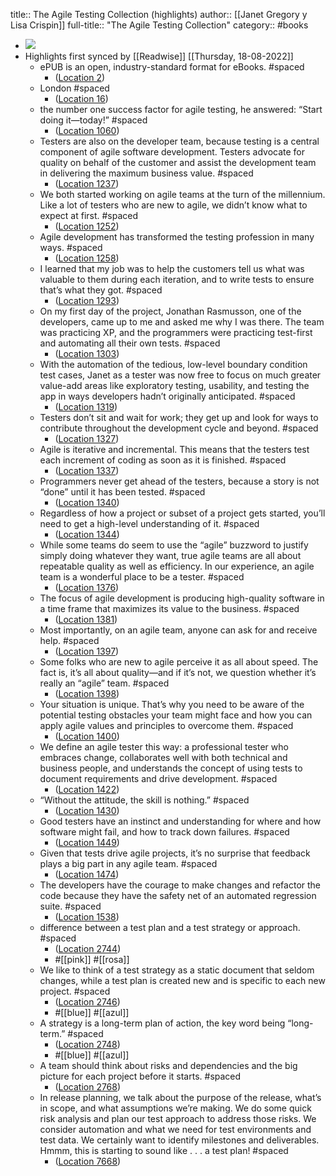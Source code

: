 title:: The Agile Testing Collection (highlights)
author:: [[Janet Gregory y Lisa Crispin]]
full-title:: "The Agile Testing Collection"
category:: #books

- ![](https://images-na.ssl-images-amazon.com/images/I/51-kjltpEeL._SL200_.jpg)
- Highlights first synced by [[Readwise]] [[Thursday, 18-08-2022]]
	- ePUB is an open, industry-standard format for eBooks. #spaced
		- ([Location 2](https://readwise.io/to_kindle?action=open&asin=B010BWL8CA&location=2))
	- London #spaced
		- ([Location 16](https://readwise.io/to_kindle?action=open&asin=B010BWL8CA&location=16))
	- the number one success factor for agile testing, he answered: “Start doing it—today!” #spaced
		- ([Location 1060](https://readwise.io/to_kindle?action=open&asin=B010BWL8CA&location=1060))
	- Testers are also on the developer team, because testing is a central component of agile software development. Testers advocate for quality on behalf of the customer and assist the development team in delivering the maximum business value. #spaced
		- ([Location 1237](https://readwise.io/to_kindle?action=open&asin=B010BWL8CA&location=1237))
	- We both started working on agile teams at the turn of the millennium. Like a lot of testers who are new to agile, we didn’t know what to expect at first. #spaced
		- ([Location 1252](https://readwise.io/to_kindle?action=open&asin=B010BWL8CA&location=1252))
	- Agile development has transformed the testing profession in many ways. #spaced
		- ([Location 1258](https://readwise.io/to_kindle?action=open&asin=B010BWL8CA&location=1258))
	- I learned that my job was to help the customers tell us what was valuable to them during each iteration, and to write tests to ensure that’s what they got. #spaced
		- ([Location 1293](https://readwise.io/to_kindle?action=open&asin=B010BWL8CA&location=1293))
	- On my first day of the project, Jonathan Rasmusson, one of the developers, came up to me and asked me why I was there. The team was practicing XP, and the programmers were practicing test-first and automating all their own tests. #spaced
		- ([Location 1303](https://readwise.io/to_kindle?action=open&asin=B010BWL8CA&location=1303))
	- With the automation of the tedious, low-level boundary condition test cases, Janet as a tester was now free to focus on much greater value-add areas like exploratory testing, usability, and testing the app in ways developers hadn’t originally anticipated. #spaced
		- ([Location 1319](https://readwise.io/to_kindle?action=open&asin=B010BWL8CA&location=1319))
	- Testers don’t sit and wait for work; they get up and look for ways to contribute throughout the development cycle and beyond. #spaced
		- ([Location 1327](https://readwise.io/to_kindle?action=open&asin=B010BWL8CA&location=1327))
	- Agile is iterative and incremental. This means that the testers test each increment of coding as soon as it is finished. #spaced
		- ([Location 1337](https://readwise.io/to_kindle?action=open&asin=B010BWL8CA&location=1337))
	- Programmers never get ahead of the testers, because a story is not “done” until it has been tested. #spaced
		- ([Location 1340](https://readwise.io/to_kindle?action=open&asin=B010BWL8CA&location=1340))
	- Regardless of how a project or subset of a project gets started, you’ll need to get a high-level understanding of it. #spaced
		- ([Location 1344](https://readwise.io/to_kindle?action=open&asin=B010BWL8CA&location=1344))
	- While some teams do seem to use the “agile” buzzword to justify simply doing whatever they want, true agile teams are all about repeatable quality as well as efficiency. In our experience, an agile team is a wonderful place to be a tester. #spaced
		- ([Location 1376](https://readwise.io/to_kindle?action=open&asin=B010BWL8CA&location=1376))
	- The focus of agile development is producing high-quality software in a time frame that maximizes its value to the business. #spaced
		- ([Location 1381](https://readwise.io/to_kindle?action=open&asin=B010BWL8CA&location=1381))
	- Most importantly, on an agile team, anyone can ask for and receive help. #spaced
		- ([Location 1397](https://readwise.io/to_kindle?action=open&asin=B010BWL8CA&location=1397))
	- Some folks who are new to agile perceive it as all about speed. The fact is, it’s all about quality—and if it’s not, we question whether it’s really an “agile” team. #spaced
		- ([Location 1398](https://readwise.io/to_kindle?action=open&asin=B010BWL8CA&location=1398))
	- Your situation is unique. That’s why you need to be aware of the potential testing obstacles your team might face and how you can apply agile values and principles to overcome them. #spaced
		- ([Location 1400](https://readwise.io/to_kindle?action=open&asin=B010BWL8CA&location=1400))
	- We define an agile tester this way: a professional tester who embraces change, collaborates well with both technical and business people, and understands the concept of using tests to document requirements and drive development. #spaced
		- ([Location 1422](https://readwise.io/to_kindle?action=open&asin=B010BWL8CA&location=1422))
	- “Without the attitude, the skill is nothing.” #spaced
		- ([Location 1430](https://readwise.io/to_kindle?action=open&asin=B010BWL8CA&location=1430))
	- Good testers have an instinct and understanding for where and how software might fail, and how to track down failures. #spaced
		- ([Location 1449](https://readwise.io/to_kindle?action=open&asin=B010BWL8CA&location=1449))
	- Given that tests drive agile projects, it’s no surprise that feedback plays a big part in any agile team. #spaced
		- ([Location 1474](https://readwise.io/to_kindle?action=open&asin=B010BWL8CA&location=1474))
	- The developers have the courage to make changes and refactor the code because they have the safety net of an automated regression suite. #spaced
		- ([Location 1538](https://readwise.io/to_kindle?action=open&asin=B010BWL8CA&location=1538))
	- difference between a test plan and a test strategy or approach. #spaced
		- ([Location 2744](https://readwise.io/to_kindle?action=open&asin=B010BWL8CA&location=2744))
		- #[[pink]] #[[rosa]]
	- We like to think of a test strategy as a static document that seldom changes, while a test plan is created new and is specific to each new project. #spaced
		- ([Location 2746](https://readwise.io/to_kindle?action=open&asin=B010BWL8CA&location=2746))
		- #[[blue]] #[[azul]]
	- A strategy is a long-term plan of action, the key word being “long-term.” #spaced
		- ([Location 2748](https://readwise.io/to_kindle?action=open&asin=B010BWL8CA&location=2748))
		- #[[blue]] #[[azul]]
	- A team should think about risks and dependencies and the big picture for each project before it starts. #spaced
		- ([Location 2768](https://readwise.io/to_kindle?action=open&asin=B010BWL8CA&location=2768))
	- In release planning, we talk about the purpose of the release, what’s in scope, and what assumptions we’re making. We do some quick risk analysis and plan our test approach to address those risks. We consider automation and what we need for test environments and test data. We certainly want to identify milestones and deliverables. Hmmm, this is starting to sound like . . . a test plan! #spaced
		- ([Location 7668](https://readwise.io/to_kindle?action=open&asin=B010BWL8CA&location=7668))